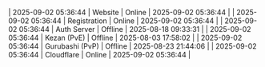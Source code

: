 | 2025-09-02 05:36:44 | Website | Online | 2025-09-02 05:36:44 |
| 2025-09-02 05:36:44 | Registration | Online | 2025-09-02 05:36:44 |
| 2025-09-02 05:36:44 | Auth Server | Offline | 2025-08-18 09:33:31 |
| 2025-09-02 05:36:44 | Kezan (PvE) | Offline | 2025-08-03 17:58:02 |
| 2025-09-02 05:36:44 | Gurubashi (PvP) | Offline | 2025-08-23 21:44:06 |
| 2025-09-02 05:36:44 | Cloudflare | Online | 2025-09-02 05:36:44 |
